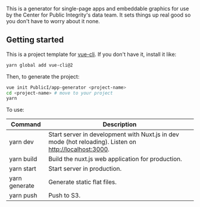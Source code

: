 This is a generator for single-page apps and embeddable graphics for use by the Center for Public Integrity's data team. It sets things up real good so you don't have to worry about it none.

## Getting started

This is a project template for [vue-cli](https://github.com/vuejs/vue-cli). If you don't have it, install it like:

```bash
yarn global add vue-cli@2
```

Then, to generate the project:

```bash
vue init PublicI/app-generator <project-name>
cd <project-name> # move to your project
yarn
```

To use:

| Command | Description |
|---------|-------------|
| yarn dev | Start server in development with Nuxt.js in dev mode (hot reloading). Listen on [http://localhost:3000](http://localhost:3000). |
| yarn build | Build the nuxt.js web application for production. |
| yarn start | Start server in production. |
| yarn generate | Generate static flat files. |
| yarn push | Push to S3. |
